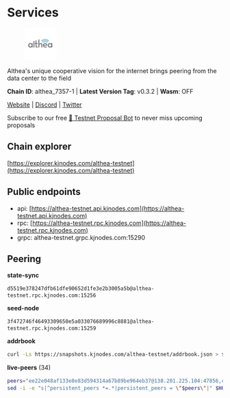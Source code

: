 # Services

<figure><img src="https://raw.githubusercontent.com/kj89/cosmos-images/main/logos/althea.png" alt=""><figcaption></figcaption></figure>

Althea's unique cooperative vision for the internet  brings peering from the data center to the field

**Chain ID**: althea_7357-1 | **Latest Version Tag**: v0.3.2 | **Wasm**: OFF

[Website](https://www.althea.net) | [Discord](https://discord.gg/ZTKWfpDs) | [Twitter](https://twitter.com/altheanetwork)



Subscribe to our free [🤖 Testnet Proposal Bot](https://t.me/kjnodes_testnet_proposal_bot) to never miss upcoming proposals


## Chain explorer
[https://explorer.kjnodes.com/althea-testnet](https://explorer.kjnodes.com/althea-testnet)

## Public endpoints

* api: [https://althea-testnet.api.kjnodes.com](https://althea-testnet.api.kjnodes.com)
* rpc: [https://althea-testnet.rpc.kjnodes.com](https://althea-testnet.rpc.kjnodes.com)
* grpc: althea-testnet.grpc.kjnodes.com:15290

## Peering

**state-sync**

```text
d5519e378247dfb61dfe90652d1fe3e2b3005a5b@althea-testnet.rpc.kjnodes.com:15256
```

**seed-node**

```text
3f472746f46493309650e5a033076689996c8881@althea-testnet.rpc.kjnodes.com:15259
```

**addrbook**
```bash
curl -Ls https://snapshots.kjnodes.com/althea-testnet/addrbook.json > $HOME/.althea/config/addrbook.json
```

**live-peers** (34)
```bash
peers="ee22e048af133e8e83d594314a67b89be964eb37@138.201.225.104:47856,cc542d9fb5f93780fc4004aa67f2b502686a24e8@144.76.27.79:61056,96320aaab7794933fddbc2bb101e54b8697c58e7@141.95.65.26:26656,ba247bdf826a9636a8276d6a00d8004755f6bb18@162.19.238.210:26656,d5519e378247dfb61dfe90652d1fe3e2b3005a5b@65.109.68.190:52656,7eb055628aee375914d7d265ef4bc01ea692fe95@65.109.82.106:31656,8af3c5f2e975150cbf2d57bea182c2ca0fb808d2@65.21.237.170:10456,937dcf8c45b7c64e5188a7036427f2ce86383035@95.165.89.222:24126,c1c28d02ef687f2d80b8e4540d9297835e75b6f0@139.59.67.156:26656,17edf24237b1c2b5b196d344761f964407d05862@65.108.233.109:12456,18643335ebbf1119ef5da9bbb2b65ce651a47ef1@5.9.106.214:26676,0aac1fc75b4a613f6bb7d15c6250350d478227a6@66.45.231.30:11144,1d9a103d1e24c590bdfb577537eddd19a322f886@65.109.92.240:17886,4f5eb5164329a61fc898ac75849ae873c8e539c9@66.172.36.135:14656,fd54b3d5e49c047dae61ca3a8e430f500eab783c@65.109.92.148:26656,698edcaf59b14f7bf50b681ef1ee3046fa062c77@65.109.92.235:11056,0d4220d2bbda711183a8db6f45c26b1541fa0d6a@65.109.116.204:21856,76932bbeb29836c6405329c21358d051ef6e33a3@65.109.65.163:21856,0037b2dc30933fa5c027a83be39f0061253ff83b@5.189.157.140:26656,019988ce47565ad683b7675216e8fbcb171b841c@107.155.125.170:26656,04917b5810df2a380c1b18d83f577f1aba550818@222.106.187.14:53300,24ae39234e1ceddc1585af9be8a6484edac79123@49.12.123.97:26656,cd71580f8ab4af6beeaf867702a86ca6f9331f71@65.19.136.133:23296,975393744d620d9dcb8dfd21c0282a6285766523@176.57.184.215:26656,ccc09b0fb3c5f6b2dc826a6896bf43b099921bdb@207.180.253.242:26656,6c3d7683bf40a521b7c22391fd6c989b46a2e0e2@78.46.106.75:27656,5df46d6901ca3487b640950cd0ffedd315536ca1@161.97.139.245:26656,dc67cbe058b802aa34f64715b44474c462b4317b@65.108.237.224:36656,70caf9545f6fd67f2561964b0a69bf36ba6f81d4@5.161.205.63:26656,bcec1c0df99526be43efa248491b87e8a2374ebe@94.130.26.9:26956,d26fddea7ceb8cb5a52223702a23757cb09fad37@207.180.199.115:31656,b47bc931da4eae0c502bbdae55a3b863f23b1599@90.114.27.41:36656,4a8c845bdffc8bae0ed0e91a476bc57720adec15@65.108.206.74:26656,90d692d481c1c4739ba8a7045b5552fa8d410901@88.99.164.158:17886"
sed -i -e "s|^persistent_peers *=.*|persistent_peers = \"$peers\"|" $HOME/.althea/config/config.toml
```
